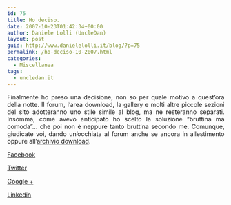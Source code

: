 ```yaml
---
id: 75
title: Ho deciso.
date: 2007-10-23T01:42:34+00:00
author: Daniele Lolli (UncleDan)
layout: post
guid: http://www.danielelolli.it/blog/?p=75
permalink: /ho-deciso-10-2007.html
categories:
  - Miscellanea
tags:
  - uncledan.it
---
```

<p align="justify">
  Finalmente ho preso una decisione, non so per quale motivo a quest&#8217;ora della notte. Il forum, l&#8217;area download, la gallery e molti altre piccole sezioni del sito adotteranno uno stile simile al blog, ma ne resteranno separati. Insomma, come avevo anticipato ho scelto la soluzione &#8220;bruttina ma comoda&#8221;&#8230; che poi non è neppure tanto bruttina secondo me. Comunque, giudicate voi, dando un&#8217;occhiata al forum anche se ancora in allestimento oppure all&#8217;<a href="http://www.danielelolli.it/files/">archivio download</a>.
</p>

<div class="container_share">
  <a href="http://www.facebook.com/sharer.php?u=http://www.danielelolli.it/ho-deciso-10-2007.html&t=Ho deciso." target="_blank" class="button_purab_share facebook"><span><i class="icon-facebook"></i></span>
  
  <p>
    Facebook
  </p></a> 
  
  <a href="http://twitter.com/share?url=http://www.danielelolli.it/ho-deciso-10-2007.html&text=Ho deciso." target="_blank" class="button_purab_share twitter"><span><i class="icon-twitter"></i></span>
  
  <p>
    Twitter
  </p></a> 
  
  <a href="https://plus.google.com/share?url=http://www.danielelolli.it/ho-deciso-10-2007.html" target="_blank" class="button_purab_share google-plus"><span><i class="icon-google-plus"></i></span>
  
  <p>
    Google +
  </p></a> 
  
  <a href="http://www.linkedin.com/shareArticle?mini=true&url=http://www.danielelolli.it/ho-deciso-10-2007.html&title=Ho deciso." target="_blank" class="button_purab_share linkedin"><span><i class="icon-linkedin"></i></span>
  
  <p>
    Linkedin
  </p></a>
</div>